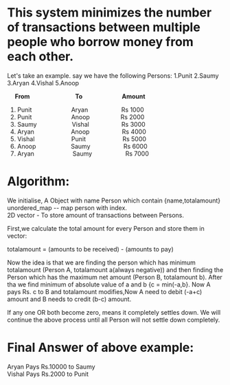 # This system minimizes the number of transactions between multiple people who borrow money from each other.



  Let's take an example. say we have the following Persons:
    1.Punit
    2.Saumy
    3.Aryan
    4.Vishal
    5.Anoop


&emsp;    **From**&emsp;&emsp;&emsp;&emsp;&emsp;&emsp;&emsp;&nbsp;                **To** &emsp;&emsp;&emsp;&emsp;&emsp;&emsp; **Amount**
1. Punit  &emsp;&emsp;&emsp;&emsp;&emsp;&emsp;             Aryan &emsp;&emsp;&emsp;&emsp;&emsp;          Rs 1000
2. Punit  &emsp;&emsp;&emsp;&emsp;&emsp;&emsp;             Anoop &emsp;&emsp;&emsp;&emsp;&nbsp;&nbsp;         Rs 2000
3. Saumy  &emsp;&emsp;&emsp;&emsp;&emsp;&nbsp;           Vishal  &emsp;&emsp;&emsp;&emsp;&nbsp;&nbsp;&nbsp;      Rs 3000
4. Aryan   &emsp;&emsp;&emsp;&emsp;&emsp;&nbsp;&nbsp;           Anoop &emsp;&emsp;&emsp;&emsp;&nbsp;&nbsp;&nbsp; Rs 4000
5. Vishal  &emsp;&emsp;&nbsp;&nbsp;&emsp;&emsp;&emsp;       Punit &emsp;&emsp;&emsp;&emsp;&emsp;&nbsp;&nbsp; Rs 5000
6. Anoop &emsp;&emsp;&nbsp;&nbsp;&nbsp;&nbsp;&nbsp;&nbsp;&emsp;&nbsp;&nbsp;       Saumy &emsp;&emsp;&emsp;&nbsp;&nbsp;&nbsp;&nbsp;&nbsp;&nbsp;&nbsp; Rs 6000
7. Aryan        &emsp;&emsp;&emsp;&emsp;&emsp;&nbsp;&nbsp;&nbsp;       Saumy &emsp;&emsp;&emsp;&emsp;&emsp; Rs 7000


# Algorithm:

  We initialise,
  A Object with name Person which contain {name,totalamount} <br>
  unordered_map -- map person with index. <br>
  2D vector - To store amount of transactions between Persons.

  First,we calculate the total amount for every Person and store them in vector:

  totalamount = (amounts to be received) - (amounts to pay)

  Now the idea is that we are finding the person which has minimum totalamount (Person A, totalamount  a(always negative)) and then finding the Person which has the
  maximum net amount (Person B, totalamount b). After tha we find minimum of absolute value of a and b {c = min(-a,b}.
  Now A pays Rs. c to B and totalamount modifies,Now A need to debit (-a+c) amount and B needs to credit (b-c) amount.

If any one OR both become zero, means it completely settles down.
We will continue the above process until all Person will not settle down completely.

# Final Answer of above example: <br>
Aryan Pays Rs.10000 to Saumy <br>
Vishal Pays Rs.2000 to Punit
